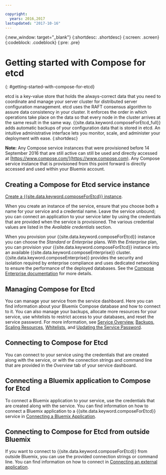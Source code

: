 ```yaml
---

copyright:
  years: 2016,2017
lastupdated: "2017-10-16"
---
```


{:new_window: target="_blank"}
{:shortdesc: .shortdesc}
{:screen: .screen}
{:codeblock: .codeblock}
{:pre: .pre}

# Getting started with Compose for etcd
{: #getting-started-with-compose-for-etcd}

etcd is a key-value store that holds the always-correct data that you need to coordinate and manage your server cluster for distributed server configuration management. etcd uses the RAFT consensus algorithm to assure data consistency in your cluster. It  enforces the order in which operations take place on the data so that every node in the cluster arrives at the same result in the same way. {{site.data.keyword.composeForEtcd_full}} adds automatic backups of your configuration data that is stored in etcd. An intuitive administrative interface lets you monitor, scale, and administer your deployment with ease.
{:shortdesc}

**Note:** Any Compose service instances that were provisioned before 14 September 2016 that are still active can still be used and directly accessed at [https://www.compose.com/](https://www.compose.com). Any Compose service instance that is provisioned from this point forward is directly accessed and used within your Bluemix account.

## Creating a Compose for Etcd service instance

[Create a {{site.data.keyword.composeForEtcd}} instance](https://console.ng.bluemix.net/catalog/services/compose-for-etcd/).

When you create an instance of the service, ensure that you choose both a name for your service and a credential name. Leave the service unbound; you can connect an application to your service later by using the credentials that are provided when the service is provisioned. The various credential values are listed in the *Available credentials* section.

When you provision your {{site.data.keyword.composeForEtcd}} instance you can choose the *Standard* or *Enterprise* plans. With the *Enterprise* plan, you can provision your {{site.data.keyword.composeForEtcd}} instance into an available {{site.data.keyword.composeEnterprise}} cluster. {{site.data.keyword.composeEnterprise}} provides the security and isolation required by enterprise compliance and uses dedicated networking to ensure the performance of the deployed databases. See the [Compose Enterprise documentation](../ComposeEnterprise/index.html) for more details.

## Managing Compose for Etcd

You can manage your service from the service dashboard. Here you can find information about your Bluemix Compose database and how to connect to it. You can also manage your backups, allocate more resources for your service, use whitelists to restrict access to your databases, and reset the service password. For more information, see [Service Overview](./dashboard-overview.html), [Backups](./dashboard-backups.html), [Scaling Resources](./dashboard-scaling-resources.html), [Whitelists](./dashboard-whitelists.html), and [Updating the Service Password](./dashboard-update-service-password.html).

## Connecting to Compose for Etcd

You can connect to your service using the credentials that are created along with the service, or with the connection strings and command line that are provided in the *Overview* tab of your service dashboard.

## Connecting a Bluemix application to Compose for Etcd

To connect a Bluemix application to your service, use the credentials that are created along with the service. You can find information on how to connect a Bluemix application to a {{site.data.keyword.composeForEtcd}} service in [Connecting a Bluemix Application](./connecting-bluemix-app.html).

## Connecting to Compose for Etcd from outside Bluemix

If you want to connect to {{site.data.keyword.composeForEtcd}} from outside Bluemix, you can use the provided connection strings or command line. You can find information on how to connect in [Connecting an external application](./connecting-external.html).
